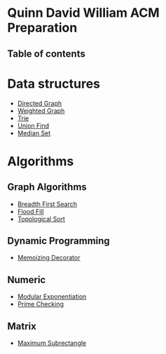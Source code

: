 Quinn David William ACM Preparation
======================================

Table of contents
------------------

# Data structures
* [Directed Graph](https://github.com/Quinny/qdw-acm/blob/master/graphs/directed_graph.h)
* [Weighted Graph](https://github.com/Quinny/qdw-acm/blob/master/graphs/weighted_graph.h)
* [Trie](https://github.com/Quinny/qdw-acm/blob/master/trie/trie.h)
* [Union Find](https://github.com/Quinny/qdw-acm/blob/master/union-find/union_find.h)
* [Median Set](https://github.com/Quinny/qdw-acm/blob/master/median/median_set.hpp)

# Algorithms

Graph Algorithms
-------------------
* [Breadth First Search](https://github.com/Quinny/qdw-acm/blob/master/graphs/bfs.cpp)
* [Flood Fill](https://github.com/Quinny/qdw-acm/blob/master/graphs/floodfill.cpp)
* [Topological Sort](https://github.com/Quinny/qdw-acm/blob/master/graphs/toposort.cpp)

Dynamic Programming
---------------------
* [Memoizing Decorator](https://github.com/Quinny/qdw-acm/blob/master/dynamic/memoize.py)

Numeric
-------------
* [Modular Exponentiation](https://github.com/Quinny/qdw-acm/blob/master/numbers/modular.cpp)
* [Prime Checking](https://github.com/Quinny/qdw-acm/blob/master/numbers/primes.cpp)

Matrix
-----------
* [Maximum Subrectangle](https://github.com/Quinny/qdw-acm/blob/master/matrix/max_sum.cpp)
